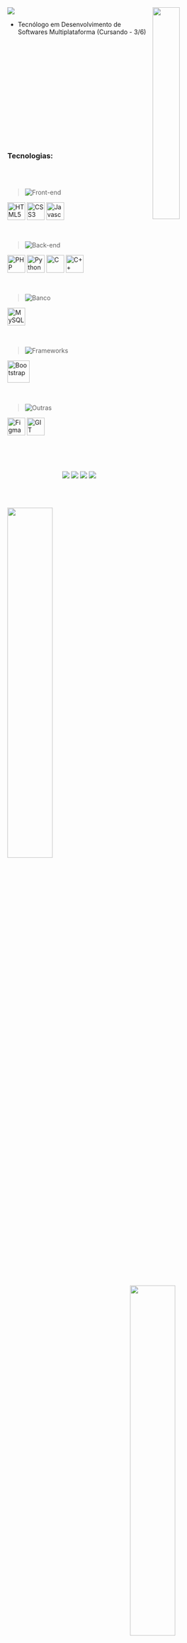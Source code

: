 <img width="35%" align="right" src="https://i.pinimg.com/236x/d5/45/97/d54597febda44e5d047fa5284462f15f.jpg"/>

<img src="https://readme-typing-svg.demolab.com/?font=Jersey+10&size=28&pause=500&color=22C7F5&random=false&width=435&lines=Ol%C3%A1!,+me+chamo+Lucas+%F0%9F%98%80;Seja+bem-vindo(a)+ao+meu+Github!!"/>

- Tecnólogo em Desenvolvimento de Softwares Multiplataforma (Cursando - 3/6)<br><br><br><br><br><br><br><br><br><br><br><br><br><br><br>


### Tecnologias:

<br>
<br>
<div>
  <blockquote> 
    
  ![Front-end](https://place-hold.it/70x25/0D1117/fff&text=Front-end&bold&fontsize=12) 
  
  </blockquote>

  <div>
    <img alt="HTML5" align="center" height="40px" src="https://cdn.jsdelivr.net/gh/devicons/devicon/icons/html5/html5-original.svg"/>
    <img alt="CSS3" align="center" height="40px" src="https://cdn.jsdelivr.net/gh/devicons/devicon/icons/css3/css3-original.svg"/>
    <img alt="Javascript" align="center" height="40px" src="https://cdn.jsdelivr.net/gh/devicons/devicon/icons/javascript/javascript-original.svg"/>
    <br><br><br>
  </div>
</div>
<div>
  <blockquote>
    
  ![Back-end](https://place-hold.it/65x25/0D1117/fff&text=Back-end&bold&fontsize=12)
  
  </blockquote>
  <div>
    <img alt="PHP" align="center" height="40px" src="https://user-images.githubusercontent.com/25181517/183570228-6a040b9f-3ddf-47a2-a201-743121dac664.png"/>
    <img alt="Python" align="center" height="40px" src="https://cdn.jsdelivr.net/gh/devicons/devicon@latest/icons/python/python-original.svg"/>
    <img alt="C" align="center" height="40px" src="https://uxwing.com/wp-content/themes/uxwing/download/brands-and-social-media/c-program-icon.png"/>
    <img alt="C++" align="center" height="40px" src="https://cdn.jsdelivr.net/gh/devicons/devicon/icons/cplusplus/cplusplus-original.svg"/>
    <br><br><br>
  </div>
</div>
<div>
  <blockquote>
    
  ![Banco](https://place-hold.it/45x25/0D1117/fff&text=Banco&bold&fontsize=12)
    
  </blockquote>
  <div>
    <img alt="MySQL" align="center" height="40px" src="https://cdn.jsdelivr.net/gh/devicons/devicon/icons/mysql/mysql-original.svg"/>
    <br><br><br>
  </div>
</div>
<div>
  <blockquote>
    
  ![Frameworks](https://place-hold.it/88x25/0D1117/fff&text=Frameworks&bold&fontsize=12)

  </blockquote>
  <div>
    <img alt="Bootstrap" align="center" height="50px" src="https://cdn.jsdelivr.net/gh/devicons/devicon/icons/bootstrap/bootstrap-original.svg"/>
    <br><br><br>
  </div>
</div>
<div>
  <blockquote>
    
  ![Outras](https://place-hold.it/50x25/0D1117/fff&text=Outras&bold&fontsize=12)
  
  </blockquote>
  <div>
    <img alt="Figma" align="center" height="40px" src="https://cdn.jsdelivr.net/gh/devicons/devicon/icons/figma/figma-original.svg"/>
    <img alt="GIT" align="center" height="40px" src="https://cdn.jsdelivr.net/gh/devicons/devicon/icons/git/git-original.svg"/>
    <br><br><br>
  </div>
</div>

##

<br>
<div align="center">
  <div>
    <a href="https://www.linkedin.com/in/lucas-rasoppi-6b8000207/" target="_blank"><img src="https://img.shields.io/badge/linkedin-202020?style=for-the-badge&logo=linkedin&logoColor=white"/></a>
    <a href="mailto:lrasoppi11@gmail.com" target="_blank"><img src="https://img.shields.io/badge/Gmail-202020?style=for-the-badge&logo=gmail&logoColor=white"/></a>
    <a href="https://api.whatsapp.com/send/?phone=5511945260220&text&type=phone_number&app_absent=0" target="_blank"><img src="https://img.shields.io/badge/whatsapp-202020.svg?style=for-the-badge&logo=whatsapp&logoColor=white"/></a>
    <a href="https://gothlul.github.io/Portfolio/" target="_blank"><img src="https://img.shields.io/badge/-Portifólio-202020?style=for-the-badge"/></a>
  </div>
</div><br>

##

<br>
<div align="top">
  <a href="https://github.com/gothlul">
  <img width="45%" heigth="180em" align="top" src="https://github-readme-stats.vercel.app/api?username=gothlul&show_icons=true&hide_border=true&bg_color=0D1117&include_all_commits=true&cont_private=true&title_color=22C7F5&icon_color=F818FA&text_color=ffffff&margin-w=10px"/>
  <img width="45%" heigth="180em" align="right" src="https://github-readme-stats.vercel.app/api/top-langs?username=gothlul&layout=compact&langs_count=16&hide_border=true&bg_color=0D1117&title_color=22C7F5&icon_color=F818FA&text_color=ffffff&margin-w=10px"/>
</div><br>

##
<br>
<div>
  <img align="left" width="450px" alt="Window" src="https://github.com/gothlul/gothlul/assets/130483602/3473d7ad-a6de-4123-a001-b329dd2853ec"/>
  <p>
    <img align="right" heigth="200px" src="https://github-profile-trophy.vercel.app/?username=gothlul&row=2&column=3&margin-w=10px&margin-h=10px&theme=onestar"/>
  </p>
</div><br><br>

  
